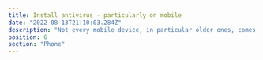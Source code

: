 ```yaml
---
title: Install antivirus - particularly on mobile
date: "2022-08-13T21:10:03.284Z"
description: "Not every mobile device, in particular older ones, comes with a sufficient antivirus. Check your device’s standard protection, and perhaps consider installing a separate antivirus for an extra layer of protection. There are many free options available in the App/Play store. Install one of these now and have a look at what features it includes."
position: 6
section: "Phone"
---
```

